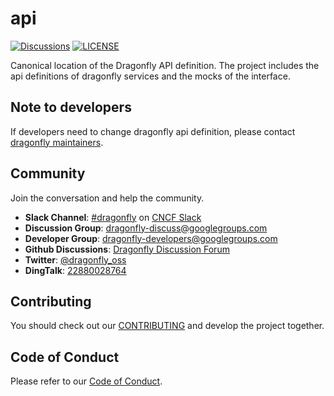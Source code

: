# api

[![Discussions](https://img.shields.io/badge/discussions-on%20github-blue?style=flat-square)](https://github.com/dragonflyoss/Dragonfly2/discussions)
[![LICENSE](https://img.shields.io/github/license/dragonflyoss/api.svg?style=flat-square)](https://github.com/dragonflyoss/api/blob/main/LICENSE)

Canonical location of the Dragonfly API definition.
The project includes the api definitions of dragonfly services and the mocks of the interface.

## Note to developers

If developers need to change dragonfly api definition,
please contact [dragonfly maintainers](https://github.com/dragonflyoss/Dragonfly2/blob/main/MAINTAINERS.md).

## Community

Join the conversation and help the community.

- **Slack Channel**: [#dragonfly](https://cloud-native.slack.com/messages/dragonfly/) on [CNCF Slack](https://slack.cncf.io/)
- **Discussion Group**: <dragonfly-discuss@googlegroups.com>
- **Developer Group**: <dragonfly-developers@googlegroups.com>
- **Github Discussions**: [Dragonfly Discussion Forum](https://github.com/dragonflyoss/Dragonfly2/discussions)
- **Twitter**: [@dragonfly_oss](https://twitter.com/dragonfly_oss)
- **DingTalk**: [22880028764](https://qr.dingtalk.com/action/joingroup?code=v1,k1,pkV9IbsSyDusFQdByPSK3HfCG61ZCLeb8b/lpQ3uUqI=&_dt_no_comment=1&origin=11)

## Contributing

You should check out our
[CONTRIBUTING](https://github.com/dragonflyoss/Dragonfly2/blob/main/CONTRIBUTING.md) and develop the project together.

## Code of Conduct

Please refer to our [Code of Conduct](https://github.com/dragonflyoss/Dragonfly2/blob/main/CODE_OF_CONDUCT.md).



